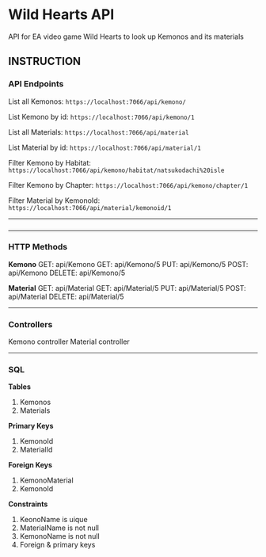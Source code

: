 # Wild Hearts API
API for EA video game Wild Hearts to look up Kemonos and its materials

## INSTRUCTION

### API Endpoints

List all Kemonos:
```https://localhost:7066/api/kemono/```

List Kemono by id:
```https://localhost:7066/api/kemono/1```

List all Materials:
```https://localhost:7066/api/material```

List Material by id:
```https://localhost:7066/api/material/1```

Filter Kemono by Habitat:
```https://localhost:7066/api/kemono/habitat/natsukodachi%20isle``` 

Filter Kemono by Chapter:
```https://localhost:7066/api/kemono/chapter/1``` 

Filter Material by KemonoId:
```https://localhost:7066/api/material/kemonoid/1``` 

----------

### 

----------

### HTTP Methods

**Kemono**
GET: api/Kemono
GET: api/Kemono/5
PUT: api/Kemono/5
POST: api/Kemono
DELETE: api/Kemono/5

**Material**
GET: api/Material
GET: api/Material/5
PUT: api/Material/5
POST: api/Material
DELETE: api/Material/5

----------

### Controllers
Kemono controller
Material controller

----------

### SQL

**Tables**
1. Kemonos
2. Materials

**Primary Keys**
1. KemonoId
2. MaterialId

**Foreign Keys**
1. KemonoMaterial
2. KemonoId

**Constraints**
1. KeonoName is uique
2. MaterialName is not null
3. KemonoName is not null
4. Foreign & primary keys

